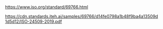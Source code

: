 
https://www.iso.org/standard/69766.html

https://cdn.standards.iteh.ai/samples/69766/d14fe0798a1b48f9ba4a13509d1d5d12/ISO-24509-2019.pdf